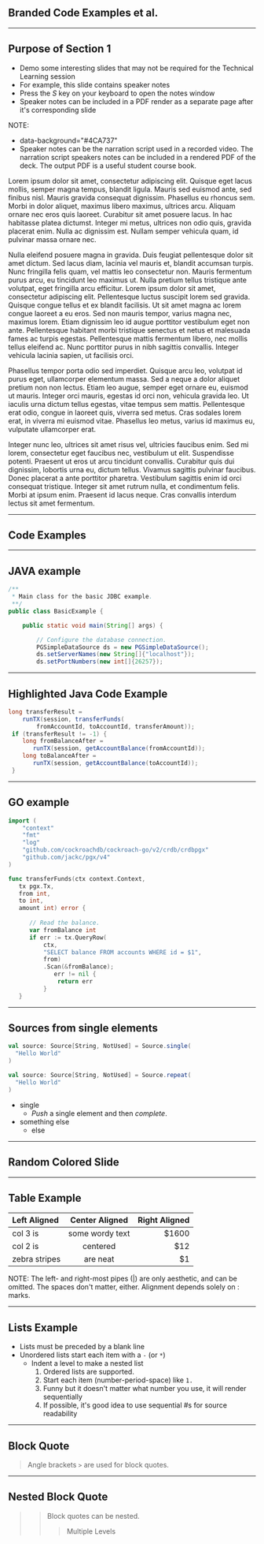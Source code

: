 <!-- .slide: data-state="gradient-8" -->
## Branded Code Examples et al. 

---

## Purpose of Section 1

- Demo some interesting slides that may not be required for the Technical Learning session
- For example, this slide contains speaker notes
 - 	Press the *S* key on your keyboard to open the notes window
- Speaker notes can be included in a PDF render as a separate page after it's corresponding slide   

NOTE:

- data-background="#4CA737"
- Speaker notes can be the narration script used in a recorded video. The narration script speakers notes can be included in a rendered PDF of the deck. The output PDF is a useful student course book.

Lorem ipsum dolor sit amet, consectetur adipiscing elit. Quisque eget lacus mollis, semper magna tempus, blandit ligula. Mauris sed euismod ante, sed finibus nisl. Mauris gravida consequat dignissim. Phasellus eu rhoncus sem. Morbi in dolor aliquet, maximus libero maximus, ultrices arcu. Aliquam ornare nec eros quis laoreet. Curabitur sit amet posuere lacus. In hac habitasse platea dictumst. Integer mi metus, ultrices non odio quis, gravida placerat enim. Nulla ac dignissim est. Nullam semper vehicula quam, id pulvinar massa ornare nec.

Nulla eleifend posuere magna in gravida. Duis feugiat pellentesque dolor sit amet dictum. Sed lacus diam, lacinia vel mauris et, blandit accumsan turpis. Nunc fringilla felis quam, vel mattis leo consectetur non. Mauris fermentum purus arcu, eu tincidunt leo maximus ut. Nulla pretium tellus tristique ante volutpat, eget fringilla arcu efficitur. Lorem ipsum dolor sit amet, consectetur adipiscing elit. Pellentesque luctus suscipit lorem sed gravida. Quisque congue tellus et ex blandit facilisis. Ut sit amet magna ac lorem congue laoreet a eu eros. Sed non mauris tempor, varius magna nec, maximus lorem. Etiam dignissim leo id augue porttitor vestibulum eget non ante. Pellentesque habitant morbi tristique senectus et netus et malesuada fames ac turpis egestas. Pellentesque mattis fermentum libero, nec mollis tellus eleifend ac. Nunc porttitor purus in nibh sagittis convallis. Integer vehicula lacinia sapien, ut facilisis orci.

Phasellus tempor porta odio sed imperdiet. Quisque arcu leo, volutpat id purus eget, ullamcorper elementum massa. Sed a neque a dolor aliquet pretium non non lectus. Etiam leo augue, semper eget ornare eu, euismod ut mauris. Integer orci mauris, egestas id orci non, vehicula gravida leo. Ut iaculis urna dictum tellus egestas, vitae tempus sem mattis. Pellentesque erat odio, congue in laoreet quis, viverra sed metus. Cras sodales lorem erat, in viverra mi euismod vitae. Phasellus leo metus, varius id maximus eu, vulputate ullamcorper erat.

Integer nunc leo, ultrices sit amet risus vel, ultricies faucibus enim. Sed mi lorem, consectetur eget faucibus nec, vestibulum ut elit. Suspendisse potenti. Praesent ut eros ut arcu tincidunt convallis. Curabitur quis dui dignissim, lobortis urna eu, dictum tellus. Vivamus sagittis pulvinar faucibus. Donec placerat a ante porttitor pharetra. Vestibulum sagittis enim id orci consequat tristique. Integer sit amet rutrum nulla, et condimentum felis. Morbi at ipsum enim. Praesent id lacus neque. Cras convallis interdum lectus sit amet fermentum.

---

<!-- .slide: data-state="gradient-7" -->
## Code Examples 

---

## JAVA example

``` java
/**
 * Main class for the basic JDBC example.
 **/
public class BasicExample {

    public static void main(String[] args) {

        // Configure the database connection.
        PGSimpleDataSource ds = new PGSimpleDataSource();
        ds.setServerNames(new String[]{"localhost"});
        ds.setPortNumbers(new int[]{26257});
```

---

## Highlighted Java Code Example

``` java [1-3|4|5-6|7-8]
long transferResult = 
    runTX(session, transferFunds(
        fromAccountId, toAccountId, transferAmount));
 if (transferResult != -1) {
    long fromBalanceAfter =
       runTX(session, getAccountBalance(fromAccountId));
    long toBalanceAfter =
       runTX(session, getAccountBalance(toAccountId));
 }
```


---

## GO example

``` go [1-4|9-11|15|19|21-24]
import (
    "context"
    "fmt"
    "log"
    "github.com/cockroachdb/cockroach-go/v2/crdb/crdbpgx"
    "github.com/jackc/pgx/v4"
)

func transferFunds(ctx context.Context, 
   tx pgx.Tx, 
   from int, 
   to int, 
   amount int) error {
    
      // Read the balance.
      var fromBalance int
      if err := tx.QueryRow(
          ctx,
          "SELECT balance FROM accounts WHERE id = $1",
          from)
          .Scan(&fromBalance); 
             err != nil {
              return err
          }
   }
```
---

## Sources from single elements

``` scala
val source: Source[String, NotUsed] = Source.single(
  "Hello World"
)
```

``` scala
val source: Source[String, NotUsed] = Source.repeat(
  "Hello World"
)
```

- single
	- *Push* a single element and then *complete*.
- something else
	- else

---

<!-- .slide: data-state="gradient-2" -->
## Random Colored Slide

---

## Table Example

| Left Aligned  | Center Aligned  | Right Aligned |
|:------------- |:---------------:| -------------:|
| col 3 is      | some wordy text |         $1600 |
| col 2 is      | centered        |           $12 |
| zebra stripes | are neat        |            $1 |

NOTE: The left- and right-most pipes (|) are only aesthetic, and can be omitted. The spaces don't matter, either. Alignment depends solely on : marks.

---

## Lists Example

- Lists must be preceded by a blank line
- Unordered lists start each item with a `-` (or `*`)
	- Indent a level to make a nested list
		1. Ordered lists are supported.
		2. Start each item (number-period-space) like `1. `
		42. Funny but it doesn't matter what number you use, it will render sequentially
		1. If possible, it's good idea to use sequential #s for source readability

---

## Block Quote

> Angle brackets `>` are used for block quotes.  

---

## Nested Block Quote

> > Block quotes can be nested.  
> > > Multiple Levels
